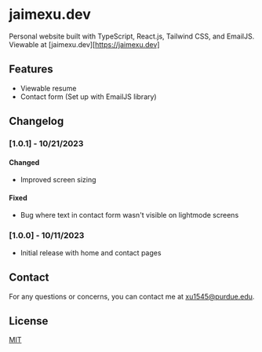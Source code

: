 # jaimexu.dev

Personal website built with TypeScript, React.js, Tailwind CSS, and EmailJS.
Viewable at [jaimexu.dev][https://jaimexu.dev]

## Features

- Viewable resume
- Contact form (Set up with EmailJS library)

## Changelog

### [1.0.1] - 10/21/2023

#### Changed

- Improved screen sizing

#### Fixed

- Bug where text in contact form wasn't visible on lightmode screens

### [1.0.0] - 10/11/2023

- Initial release with home and contact pages

## Contact

For any questions or concerns, you can contact me at [xu1545@purdue.edu](mailto:xu1545@purdue.edu).

## License

[MIT](https://choosealicense.com/licenses/mit/)
